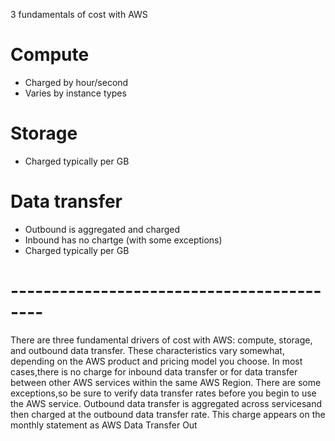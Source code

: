 3 fundamentals of cost with AWS
# Compute
- Charged by hour/second
- Varies by instance types

# Storage
- Charged typically per GB

# Data transfer
- Outbound is aggregated and charged
- Inbound has no chartge (with some exceptions)
- Charged typically per GB

# ------------------------------------------
There are three fundamental drivers of cost with AWS: compute, storage, and outbound data transfer. These characteristics vary somewhat, depending on the AWS product and pricing model you choose.
In most cases,there is no charge for inbound data transfer or for data transfer between other AWS services within the same AWS Region. There are some exceptions,so be sure to verify data transfer rates before you begin to use the AWS service.
Outbound data transfer is aggregated across servicesand then charged at the outbound data transfer rate. This charge appears on the monthly statement as AWS Data Transfer Out

